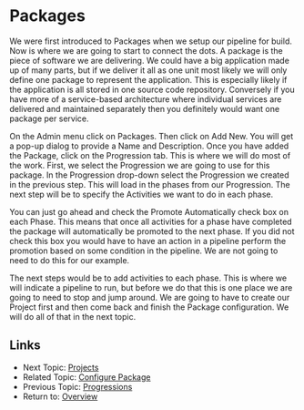 Packages
========

We were first introduced to Packages when we setup our pipeline for build.
Now is where we are going to start to connect the dots.  A package is the piece
of software we are delivering.  We could have a big application made up of many
parts, but if we deliver it all as one unit most likely we will only define one
package to represent the application.  This is especially likely if the
application is all stored in one source code repository.  Conversely if you
have more of a service-based architecture where individual services are
delivered and maintained separately then you definitely would want one package
per service.

On the Admin menu click on Packages.  Then click on Add New.  You will get a
pop-up dialog to provide a Name and Description.  Once you have added the
Package, click on the Progression tab.  This is where we will do most of the
work.  First, we select the Progression we are going to use for this package.
In the Progression drop-down select the Progression we created in the previous
step.  This will load in the phases from our Progression.  The next step will
be to specify the Activities we want to do in each phase.

You can just go ahead and check the Promote Automatically check box on each
Phase.  This means that once all activities for a phase have completed the
package will automatically be promoted to the next phase.  If you did not check
this box you would have to have an action in a pipeline perform the promotion
based on some condition in the pipeline.  We are not going to need to do this
for our example.

The next steps would be to add activities to each phase.  This is where we will
indicate a pipeline to run, but before we do that this is one place we are
going to need to stop and jump around.  We are going to have to create our
Project first and then come back and finish the Package configuration. We will
do all of that in the next topic.


Links
-----

* Next Topic: [Projects](PROJECTS.md "Projects")
* Related Topic: [Configure Package](PROJECT-PACKAGE.md "Configure Package")
* Previous Topic: [Progressions](PROGRESSIONS.md "Progressions")
* Return to: [Overview](../README.md "Overview")


